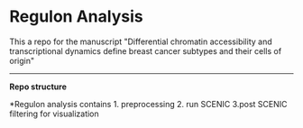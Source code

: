 # Regulon Analysis

This a repo for the manuscript "Differential chromatin accessibility and transcriptional dynamics define breast cancer subtypes and their cells of origin"

---

**Repo structure**

*Regulon analysis contains 1. preprocessing 2. run SCENIC 3.post SCENIC filtering for visualization

